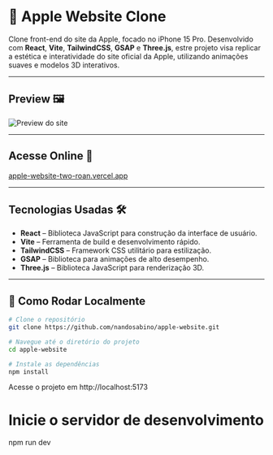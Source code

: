 # 🍏 Apple Website Clone 

Clone front-end do site da Apple, focado no iPhone 15 Pro. Desenvolvido com **React**, **Vite**, **TailwindCSS**, **GSAP** e **Three.js**, estre projeto visa replicar a estética e interatividade do site oficial da Apple, utilizando animações suaves e modelos 3D interativos.

---

## Preview 🖼️

![Preview do site](./public/preview.png)

---

## Acesse Online 🔗

[apple-website-two-roan.vercel.app](https://apple-website-jg11.vercel.app)

---

## Tecnologias Usadas 🛠

- **React** – Biblioteca JavaScript para construção da interface de usuário.
- **Vite** – Ferramenta de build e desenvolvimento rápido.
- **TailwindCSS** – Framework CSS utilitário para estilização.
- **GSAP** – Biblioteca para animações de alto desempenho.
- **Three.js** – Biblioteca JavaScript para renderização 3D.

---

## 🚀 Como Rodar Localmente

```bash
# Clone o repositório
git clone https://github.com/nandosabino/apple-website.git

# Navegue até o diretório do projeto
cd apple-website

# Instale as dependências
npm install

```

Acesse o projeto em http://localhost:5173

# Inicie o servidor de desenvolvimento
npm run dev
